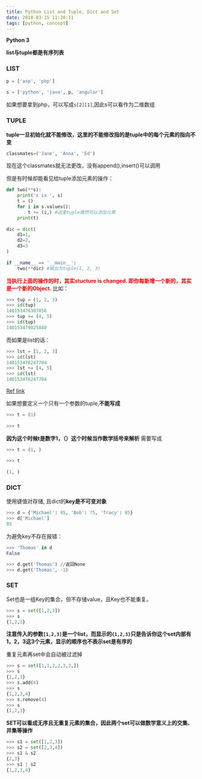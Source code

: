 ```yaml
---
title: Python List and Tuple, Dict and Set
date: 2018-03-15 11:20:11
tags: [python, concept]
---
```


**Python 3**

**list与tuple都是有序列表**

### LIST

```python
p = ['asp', 'php']
 
s = ['python', 'java', p, 'angular']
```

如果想要拿到php，可以写成`s[2][1]`,因此s可以看作为二维数组

### TUPLE
**tuple一旦初始化就不能修改，这里的不能修改指的是tuple中的每个元素的指向不变**
```python
classmates=('Jane', 'Anna', 'Ed')
```
现在这个classmates就无法更改，没有append(),insert()可以调用

但是有时候却能看见给tuple添加元素的操作：
```python
def two(**s):
    print('s is ', s)
    t = ()
    for i in s.values():
        t += (i,) #这里tuple竟然可以添加元素
    print(t)
 
dic = dict(
    d1=1,
    d2=2,
    d3=3
)
 
if __name__ == '__main__':
    two(**dic) #输出为tuple(1, 2, 3)
```
<span style="color: red">**当执行上面的操作的时，其实stucture is changed. 即你每新增一个新的，其实是一个新的Object.**</span>
比如：
```python
>>> tup = (1, 2, 3)
>>> id(tup)
140153476307856
>>> tup += (4, 5)
>>> id(tup)
140153479825840
```
而如果是list的话：
```python
>>> lst = [1, 2, 3]
>>> id(lst)
140153476247704
>>> lst += [4, 5]
>>> id(lst)
140153476247704
```

[Ref link](https://drillearningss.wordpress.com/2018/01/04/python-list-and-tuple/)

如果想要定义一个只有一个参数的tuple,**不能写成**
```python
>>> t = (1)
 
>>> t
```
**因为这个时候t是数字1，（）这个时候当作数学括号来解析**
需要写成
```python
>>> t = (1, )
 
>>> t
 
(1, )
```

### DICT

使用键值对存储, 且dict的**key是不可变对象**

```python
>>> d = {'Michael': 95, 'Bob': 75, 'Tracy': 85}
>>> d['Michael']
95
```

为避免key不存在报错：

```python
>>> 'Thomas' in d
False

>>> d.get('Thomas') //返回None
>>> d.get('Thomas', -1)

```

### SET

Set也是一组Key的集合，但不存储value，且Key也不能重复。

```python
>>> s = set([1,2,3])
>>> s
{1,2,3}
```

**注意传入的参数`[1,2,3]`是一个list，而显示的`{1,2,3}`只是告诉你这个set内部有1，2，3这3个元素，显示的顺序也不表示set是有序的**

重复元素再set中会自动被过滤掉

```python
>>> s = set([1,1,2,2,3,3,])
>>> s
{1,2,3}
>>> s.add(4)
>>> s
{1,2,3,4}
>>> s.remove(4)
>>> s
{1,2,3}
```

**SET可以看成无序且无重复元素的集合，因此两个set可以做数学意义上的交集、并集等操作**

```python
>>> s1 = set([1,2,3])
>>> s2 = set([2,3,4])
>>> s1 & s2
{2,3}
>>> s1 | s2
{1,2,3,4}
```